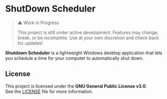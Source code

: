 # ShutDown Scheduler

> ⚠️ Work in Progress
> 
> This project is still under active development. Features may change, break, or be incomplete. Use at your own discretion and check back for updates!

**Shutdown Scheduler** is a lightweight Windows desktop application that lets you schedule a time for your computer to automatically shut down.

## License
This project is licensed under the **GNU General Public License v3.0**.  
See the [LICENSE](./LICENSE) file for more information.
